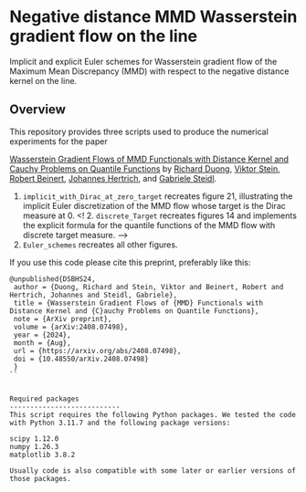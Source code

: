 # Negative distance MMD Wasserstein gradient flow on the line
Implicit and explicit Euler schemes for Wasserstein gradient flow of the Maximum Mean Discrepancy (MMD) with respect to the negative distance kernel on the line.

Overview
---------------------------
This repository provides three scripts used to produce the numerical experiments for the paper

[Wasserstein Gradient Flows of MMD Functionals with Distance Kernel and  Cauchy Problems on Quantile Functions](https://arxiv.org/abs/2408.07498) by [Richard Duong](https://www.researchgate.net/profile/Richard-Duong), [Viktor Stein](https://viktorajstein.github.io/), [Robert Beinert](https://scholar.google.com/citations?user=D-RIm78AAAAJ&hl=en&oi=ao), [Johannes Hertrich](https://johertrich.github.io/), and [Gabriele Steidl](https://page.math.tu-berlin.de/~steidl/).

1. ```implicit_with_Dirac_at_zero_target``` recreates figure 21, illustrating the implicit Euler discretization of the MMD flow whose target is the Dirac measure at 0.
<! 2. ```discrete_Target``` recreates figures 14 and implements the explicit formula for the quantile functions of the MMD flow with discrete target measure. -->
3. ```Euler_schemes``` recreates all other figures.


If you use this code please cite this preprint, preferably like this:
```
@unpublished{DSBHS24,
 author = {Duong, Richard and Stein, Viktor and Beinert, Robert and Hertrich, Johannes and Steidl, Gabriele},
 title = {Wasserstein Gradient Flows of {MMD} Functionals with Distance Kernel and {C}auchy Problems on Quantile Functions},
 note = {ArXiv preprint},
 volume = {arXiv:2408.07498},
 year = {2024},
 month = {Aug},
 url = {https://arxiv.org/abs/2408.07498},
 doi = {10.48550/arXiv.2408.07498}
 }
``


Required packages
---------------------------
This script requires the following Python packages. We tested the code with Python 3.11.7 and the following package versions:

scipy 1.12.0
numpy 1.26.3
matplotlib 3.8.2

Usually code is also compatible with some later or earlier versions of those packages.

